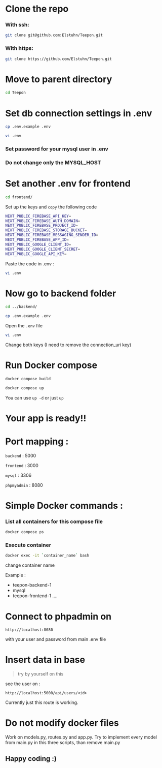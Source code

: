 # Clone the repo 

### With ssh:
```bash
git clone git@github.com:Elstuhn/Teepon.git
```

### With https:
```bash
git clone https://github.com/Elstuhn/Teepon.git
```
# Move to parent directory
```bash
cd Teepon
```

# Set db connection settings in .env
```bash
cp .env.example .env
```
```bash
vi .env
```
### Set password for your mysql user in .env
### Do not change only the MYSQL_HOST

# Set another .env for frontend
```bash
cd frontend/
```
Set up the keys and `copy` the following code
```bash
NEXT_PUBLIC_FIREBASE_API_KEY=
NEXT_PUBLIC_FIREBASE_AUTH_DOMAIN=
NEXT_PUBLIC_FIREBASE_PROJECT_ID=
NEXT_PUBLIC_FIREBASE_STORAGE_BUCKET=
NEXT_PUBLIC_FIREBASE_MESSAGING_SENDER_ID=
NEXT_PUBLIC_FIREBASE_APP_ID=
NEXT_PUBLIC_GOOGLE_CLIENT_ID=
NEXT_PUBLIC_GOOGLE_CLIENT_SECRET=
NEXT_PUBLIC_GOOGLE_API_KEY=
```
Paste the code in .env :
```bash
vi .env
```

# Now go to backend folder
```bash
cd ../backend/
```
```bash
cp .env.example .env
```
Open the `.env` file
```bash
vi .env
```

Change both keys (I need to remove the connection_uri key)

# Run Docker compose
```bash
docker compose build
```
```bash
docker compose up
```
You can use `up -d` or just `up`

# Your app is ready!!

# Port mapping :
`backend` : 5000

`frontend` : 3000

`mysql` : 3306

`phpmyadmin` : 8080

# Simple Docker commands : 
### List all containers for this compose file
```bash
docker compose ps
```
### Execute container
```bash
docker exec -it `container_name` bash
```
change container name

Example : 
* teepon-backend-1
* mysql
* teepon-frontend-1
....

# Connect to phpadmin on 
```address
http://localhost:8080
```
with your user and password from main .env file

# Insert data in base
> try by yourself on this

see the user on :
```address
http://localhost:5000/api/users/<id>
```

Currently just this route is working.

# Do not modify docker files

<p> Work on models.py, routes.py and app.py. Try to implement every model from main.py in
this three scripts, than remove main.py </p>

## Happy coding :)

